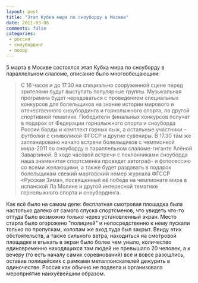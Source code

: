 ```yaml
---
layout: post
title: "Этап Кубка мира по сноуборду в Москве"
date: 2011-03-06
comments: false
categories:
 - россия
 - сноубординг
 - позор
---
```



5 марта  в Москве состоялся этап Кубка мира по сноуборду в параллельном слаломе, описание было многообещающим:

> С  16 часов и до  17.30 на специально сооруженной сцене перед зрителями  будут выступать  популярные группы. Музыкальная программа будет  чередоваться с  проведением специальных конкурсов для болельщиков на  знание истории  мирового и отечественного сноубординга и горнолыжного  спорта, по другой  спортивной тематике.  Победители финальных конкурсов получат в подарок от Федерации горнолыжного спорта и сноуборда России борды и комплект горных лыж, а остальные участники – футболки с символикой ФГССР и другие сувениры.
> В 17.30 там же запланировано начало встречи болельщиков с чемпионкой  мира-2011 по  сноуборду в параллельном слаломе-гиганте Алёной Заварзиной.  В ходе  часовой встречи с поклонниками сноуборда наша знаменитая  спортсменка  проведет автограф- и фотосессию со всеми желающими, а также  будет  раздавать в подарок болельщикам свежий мартовский  номер журнала  ФГССР  «Русская Зима», посвященный её победе на чемпионате мира в испанской Ла Молине и другой интересной тематике горнолыжного спорта и сноубординга.

Как всё было на самом деле: бесплатная смотровая площадка была настолько далеко от самого спуска спортсменов,
что увидеть что-то оттуда было возможно только через установленный экран.
Место старта было огорожено "полицией" и непосредственно к нему пускали только по пропускам, холопам же вход туда был закрыт.
Ввиду этих обстоятельств, а также сильного ветра, находиться на смотровой площадке и втыкать в экран было более чем уныло,
количество единовременно находящихся там людей не превышало 20 человек, а к вечеру (то есть началу самих соревнований) все и вовсе разошлись,
оставив полицейских с рамками металлоискателей дежурить в одиночестве.
Россия как обычно не подвела и организовала мероприятие наихуёвейшим образом.
